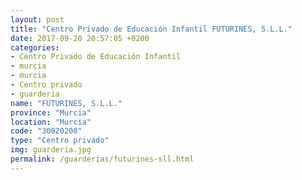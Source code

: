 ```yaml
---
layout: post
title: "Centro Privado de Educación Infantil FUTURINES, S.L.L."
date: 2017-09-20 20:57:05 +0200
categories:
- Centro Privado de Educación Infantil
- murcia
- murcia
- Centro privado
- guarderia
name: "FUTURINES, S.L.L."
province: "Murcia"
location: "Murcia"
code: "30020200"
type: "Centro privado"
img: guarderia.jpg
permalink: /guarderias/futurines-sll.html
---
```

